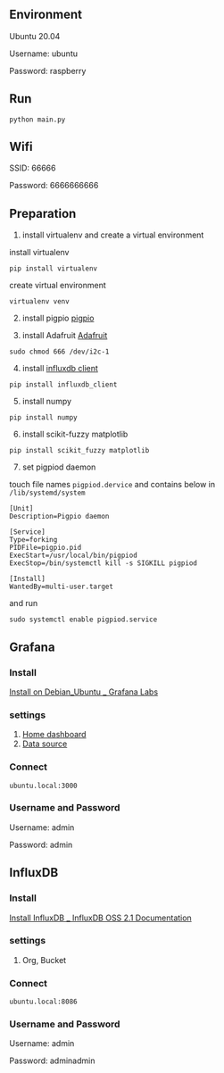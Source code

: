 ## Environment

Ubuntu 20.04

Username: ubuntu

Password: raspberry

## Run

```
python main.py
```

## Wifi

SSID: 66666

Password: 6666666666
## Preparation
1. install virtualenv and create a virtual environment

install virtualenv
```
pip install virtualenv
```

create virtual environment
```
virtualenv venv
```

2. install pigpio
[pigpio](https://abyz.me.uk/rpi/pigpio/download.html)

3. install Adafruit
[Adafruit](https://github.com/adafruit/Adafruit_CircuitPython_ADS1x15)

```
sudo chmod 666 /dev/i2c-1
```
4. install [influxdb client](https://docs.influxdata.com/influxdb/v2.0/install/?t=Linux)

```
pip install influxdb_client
```
5. install numpy
```
pip install numpy
```
6. install scikit-fuzzy matplotlib
```
pip install scikit_fuzzy matplotlib
```
7. set pigpiod daemon

touch file names `pigpiod.dervice` and contains below in `/lib/systemd/system`
```
[Unit]
Description=Pigpio daemon

[Service]
Type=forking
PIDFile=pigpio.pid
ExecStart=/usr/local/bin/pigpiod
ExecStop=/bin/systemctl kill -s SIGKILL pigpiod

[Install]
WantedBy=multi-user.target
```

and run 

```
sudo systemctl enable pigpiod.service
```

## Grafana
### Install
[Install on Debian_Ubuntu _ Grafana Labs](https://grafana.com/docs/grafana/latest/installation/debian/)
### settings
1. [Home dashboard](https://grafana.com/docs/grafana/latest/administration/preferences/change-home-dashboard/)
2. [Data source](https://grafana.com/docs/grafana/latest/datasources/influxdb/)
### Connect
```
ubuntu.local:3000
```

### Username and Password
Username: admin

Password: admin

## InfluxDB
### Install
[Install InfluxDB _ InfluxDB OSS 2.1 Documentation](https://docs.influxdata.com/influxdb/v2.1/install/?t=Linux)
### settings
1. Org, Bucket
### Connect
```
ubuntu.local:8086
```
### Username and Password
Username: admin

Password: adminadmin
